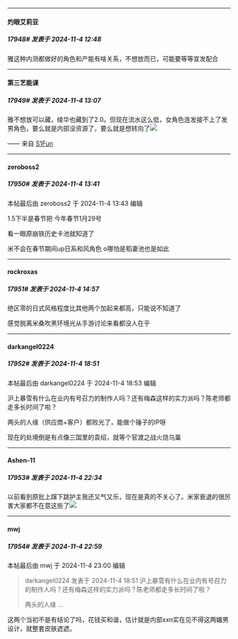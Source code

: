 ﻿
*****

####  灼眼艾莉亚  
##### 17948#       发表于 2024-11-4 12:48

雅这种内测都做好的角色和产能有啥关系，不想放而已，可能要等等宣发配合


*****

####  第三艺能课  
##### 17949#       发表于 2024-11-4 13:07

雅不想放可以藏，绫华也藏到了2.0。但现在流水这么低，女角色连发接不上了发男角色，要么就是内部没资源了，要么就是想转向了<img src="https://static.saraba1st.com/image/smiley/face2017/037.png" referrerpolicy="no-referrer">

—— 来自 [S1Fun](https://s1fun.koalcat.com)


*****

####  zeroboss2  
##### 17950#       发表于 2024-11-4 13:41

 本帖最后由 zeroboss2 于 2024-11-4 13:43 编辑 

1.5下半是春节把 今年春节1月29号

看一眼原崩铁历史卡池就知道了

米不会在春节期间up日系和风角色 o哪怕是稻妻池也是如此 


*****

####  rockroxas  
##### 17951#       发表于 2024-11-4 14:57

绝区零的日式风格程度比其他两个加起来都高，只能说不知道了

感觉脱离米桑吹黑环境光从手游讨论来看都没人在乎


*****

####  darkangel0224  
##### 17952#       发表于 2024-11-4 18:51

 本帖最后由 darkangel0224 于 2024-11-4 18:53 编辑 

沪上暴雪有什么在业内有号召力的制作人吗？还有梅森这样的实力派吗？陈老师都走多长时间了啦？

两头的人缘（供应商+客户）都败光了，能做个锤子的IP呀

现在的处境倒是有点像三国里的袁绍，就等个官渡之战火烧乌巢


*****

####  Ashen-11  
##### 17953#       发表于 2024-11-4 22:34

以前看到原批上蹿下跳护主我还又气又乐，现在是真的不关心了。米家衰退的很厉害大家都不在意这些了<img src="https://static.saraba1st.com/image/smiley/face2017/025.png" referrerpolicy="no-referrer">


*****

####  mwj  
##### 17954#       发表于 2024-11-4 22:59

 本帖最后由 mwj 于 2024-11-4 23:00 编辑 
<blockquote>darkangel0224 发表于 2024-11-4 18:51
沪上暴雪有什么在业内有号召力的制作人吗？还有梅森这样的实力派吗？陈老师都走多长时间了啦？

两头的人缘 ...</blockquote>

这两个当初不是有结论了吗，花钱买和谐，估计就是内部xxn实在见不得这两媚男设计，就整套皮肤遮遮。

